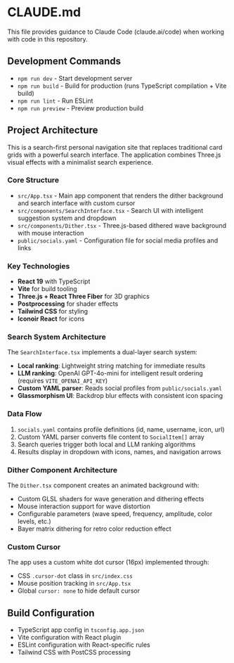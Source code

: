 # CLAUDE.md

This file provides guidance to Claude Code (claude.ai/code) when working with code in this repository.

## Development Commands

- `npm run dev` - Start development server
- `npm run build` - Build for production (runs TypeScript compilation + Vite build)
- `npm run lint` - Run ESLint
- `npm run preview` - Preview production build

## Project Architecture

This is a search-first personal navigation site that replaces traditional card grids with a powerful search interface. The application combines Three.js visual effects with a minimalist search experience.

### Core Structure
- `src/App.tsx` - Main app component that renders the dither background and search interface with custom cursor
- `src/components/SearchInterface.tsx` - Search UI with intelligent suggestion system and dropdown
- `src/components/Dither.tsx` - Three.js-based dithered wave background with mouse interaction
- `public/socials.yaml` - Configuration file for social media profiles and links

### Key Technologies
- **React 19** with TypeScript
- **Vite** for build tooling
- **Three.js + React Three Fiber** for 3D graphics
- **Postprocessing** for shader effects
- **Tailwind CSS** for styling
- **Iconoir React** for icons

### Search System Architecture
The `SearchInterface.tsx` implements a dual-layer search system:
- **Local ranking**: Lightweight string matching for immediate results
- **LLM ranking**: OpenAI GPT-4o-mini for intelligent result ordering (requires `VITE_OPENAI_API_KEY`)
- **Custom YAML parser**: Reads social profiles from `public/socials.yaml`
- **Glassmorphism UI**: Backdrop blur effects with consistent icon spacing

### Data Flow
1. `socials.yaml` contains profile definitions (id, name, username, icon, url)
2. Custom YAML parser converts file content to `SocialItem[]` array
3. Search queries trigger both local and LLM ranking algorithms
4. Results display in dropdown with icons, names, and navigation arrows

### Dither Component Architecture
The `Dither.tsx` component creates an animated background with:
- Custom GLSL shaders for wave generation and dithering effects
- Mouse interaction support for wave distortion
- Configurable parameters (wave speed, frequency, amplitude, color levels, etc.)
- Bayer matrix dithering for retro color reduction effect

### Custom Cursor
The app uses a custom white dot cursor (16px) implemented through:
- CSS `.cursor-dot` class in `src/index.css`
- Mouse position tracking in `src/App.tsx`
- Global `cursor: none` to hide default cursor

## Build Configuration
- TypeScript app config in `tsconfig.app.json`
- Vite configuration with React plugin
- ESLint configuration with React-specific rules
- Tailwind CSS with PostCSS processing